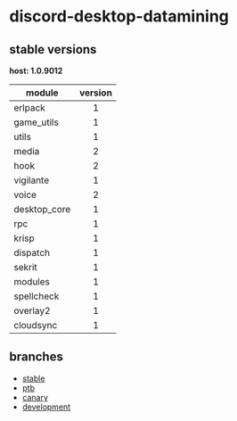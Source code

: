 # discord-desktop-datamining

## stable versions

**host: 1.0.9012**

| module | version |
| ------ | :-----: |
| erlpack | 1 |
| game_utils | 1 |
| utils | 1 |
| media | 2 |
| hook | 2 |
| vigilante | 1 |
| voice | 2 |
| desktop_core | 1 |
| rpc | 1 |
| krisp | 1 |
| dispatch | 1 |
| sekrit | 1 |
| modules | 1 |
| spellcheck | 1 |
| overlay2 | 1 |
| cloudsync | 1 |

## branches

- [stable](https://github.com/OpenAsar/discord-desktop-datamining/tree/stable)
- [ptb](https://github.com/OpenAsar/discord-desktop-datamining/tree/ptb)
- [canary](https://github.com/OpenAsar/discord-desktop-datamining/tree/canary)
- [development](https://github.com/OpenAsar/discord-desktop-datamining/tree/development)